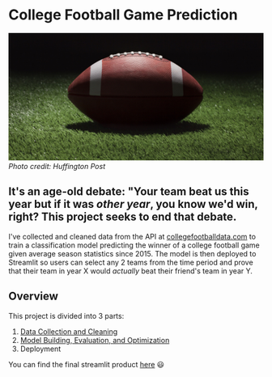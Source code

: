 # College Football Game Prediction
![](/images/cover_photo.jpg)
*Photo credit: Huffington Post*

## It's an age-old debate: "Your team beat us this year but if it was _*other year*_, you know we'd win, right? This project seeks to end that debate.

I've collected and cleaned data from the API at [collegefootballdata.com](https://www.collegefootballdata.com/) to train a classification model predicting the winner of a college football game given average season statistics since 2015. The model is then deployed to Streamlit so users can select any 2 teams from the time period and prove that their team in year X would *actually* beat their friend's team in year Y.

## Overview
This project is divided into 3 parts:
1. [Data Collection and Cleaning](https://github.com/DImsirovic/cfb_game_prediction/blob/main/data_collection.md)
2. [Model Building, Evaluation, and Optimization](https://github.com/DImsirovic/cfb_game_prediction/blob/main/modeling.md)
3. Deployment

You can find the final streamlit product [here](https://github.com/DImsirovic/cfb_game_prediction) :smiley:
